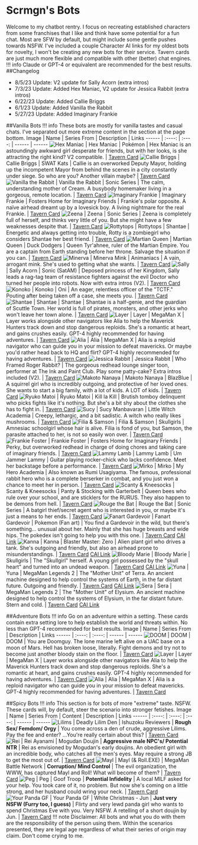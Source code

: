 # Scrmgn's Bots
Welcome to my chatbot rentry.  I focus on recreating established characters from some franchises that I like and think have some potential for a fun chat.  Most are SFW by default, but might include some gentle pushes towards NSFW.  I've included a couple Character AI links for my oldest bots for novelty, I won't be creating any new bots for their service.  Tavern cards are just much more flexible and compatible with other (better) chat engines. 
!!! info Claude or GPT-4 or equivalent are recommended for the best results.
##Changelog
- 8/5/23 Update:  V2 update for Sally Acorn (extra intros)
- 7/3/23 Update:  Added Hex Maniac, V2 update for Jessica Rabbit (extra intros)
- 6/22/23 Update:  Added Callie Briggs
- 6/1/23 Update:  Added Vanilla the Rabbit
- 5/27/23 Update:  Added Imaginary Frankie

##Vanilla Bots
!!! info These bots are mostly for vanilla tastes and casual chats.  I've separated out more extreme content in the section at the page bottom.
Image  |  Name |  Series From | Description | Links
------ | :----: | :----: | ------ | ------
![Hex Maniac](https://files.catbox.moe/tzojzb.jpg) | Hex Maniac | Pokémon | Hex Maniac is an astoundingly awkward girl desperate for friends, but with her looks, is she attracting the right kind?  V2 compatible.   | [Tavern Card](https://files.catbox.moe/ai3p22.png)
![Callie Briggs](https://files.catbox.moe/ok80et.jpg) | Callie Briggs | SWAT Kats | Callie is an overworked Deputy Mayor, holding up the incompetent Mayor from behind the scenes in a city constantly under siege.  So who are you?  Another villain maybe?   | [Tavern Card](https://files.catbox.moe/o8jsqy.png)
![Vanilla the Rabbit](https://files.catbox.moe/4z330p.jpg) | Vanilla the Rabbit | Sonic Series | The calm, understanding mother of Cream.  A busybody homemaker living in a gorgeous, remote location.   | [Tavern Card](https://files.catbox.moe/uqclpg.png)
![Imaginary Frankie](https://files.catbox.moe/1ew0fc.jpg) | Imaginary Frankie | Fosters Home for Imaginary Friends | Frankie's polar opposite.  A naïve airhead dreamt up by a lovesick boy.  A living nightmare for the real Frankie.   | [Tavern Card](https://files.catbox.moe/zmw9m2.png)
![Zeena](https://files.catbox.moe/73tsmn.jpg) | Zeena | Sonic Series | Zeena is completely full of herself, and thinks very little of you.  But she might have a few weaknesses despite that. | [Tavern Card](https://files.catbox.moe/rtp5x4.png)
![Rottytops](https://files.catbox.moe/dq66bl.jpg) | Rottytops | Shantae | Energetic and always getting into trouble, Rotty is a zombiegirl who considers Shantae her best friend. | [Tavern Card](https://files.catbox.moe/i25i7v.png)
![Martian Queen](https://files.catbox.moe/kw0r7k.jpg) | Martian Queen | Duck Dodgers | Queen Tyr'ahnee, ruler of the Martian Empire.  You are a captain from Earth standing before her throne.  Salvage the situation if you can. | [Tavern Card](https://files.catbox.moe/7wt9tr.png)
![Minerva](https://files.catbox.moe/dsj1se.jpg) | Minerva Mink | Animaniacs | A vain, arrogant mink.  She's used to getting what she wants. | [Tavern Card](https://files.catbox.moe/nn2jha.png)
![Sally](https://files.catbox.moe/awi0g9.jpg) | Sally Acorn | Sonic (SatAM) | Deposed princess of her Kingdom, Sally leads a rag-tag team of resistance fighters against the evil Doctor who turned her people into robots.  Now with extra intros (V2).  | [Tavern Card](https://files.catbox.moe/jjrv4r.png)
![Konoko](https://files.catbox.moe/ll4xzh.jpg) | Konoko | Oni | An eager, relentless officer of the "TCTF."  Pouting after being taken off a case, she meets you.  | [Tavern Card](https://files.catbox.moe/fw17ak.png)
![Shantae](https://files.catbox.moe/bk62bo.jpg) | Shantae | Shantae | Shantae is a half-genie, and the guardian of Scuttle Town.  Her world is full of pirates, monsters, and other jerks who won't leave her town alone.  | [Tavern Card](https://files.catbox.moe/kwdjwd.png)
![Layer](https://files.catbox.moe/rkf858.jpg) | Layer | MegaMan X | Layer works alongside other navigators like Alia to help the Maverick Hunters track down and stop dangerous reploids.  She's a romantic at heart, and gains crushes easily.  GPT-4 highly recommended for having adventures.  | [Tavern Card](https://files.catbox.moe/plp1ho.png)
![Alia](https://files.catbox.moe/2dbd9d.jpg) | Alia | MegaMan X | Alia is a reploid navigator who can guide you in your mission to defeat mavericks.  Or maybe you'd rather head back to HQ and flirt?  GPT-4 highly recommended for having adventures.  | [Tavern Card](https://files.catbox.moe/36cvet.png)
![Jessica Rabbit](https://files.catbox.moe/i2as55.jpg) | Jessica Rabbit | Who Framed Roger Rabbit? | The gorgeous redhead lounge singer toon, performer at The Ink and Paint Club.  Play some patty-cake?  Extra intros included (V2).  | [Tavern Card](https://files.catbox.moe/0ab2t6.png)
![Makoto Nanaya](https://files.catbox.moe/pa9499.png) | Makoto Nanaya | BlazBlue | A squirrel girl who is incredibly outgoing, and protective of her loved ones.  She wants to start a big family, with a lot of kids.  A LOT of kids.  | [Tavern Card](https://files.catbox.moe/nyzsvc.png)
![Ryuko Matoi](https://files.catbox.moe/4k902u.jpg) | Ryuko Matoi | Kill la Kill | Brutish tomboy delinquent who picks fights like it's nothing.  But she's a bit shy about the clothes she has to fight in.  | [Tavern Card](https://files.catbox.moe/tsanl5.png)
![Sucy](https://files.catbox.moe/52nar3.jpg) | Sucy Manbavaran | Little Witch Academia | Creepy, lethargic, and a bit sadistic.  A witch who really likes mushrooms.  | [Tavern Card](https://files.catbox.moe/2jbkjn.png)
![Filia & Samson](https://files.catbox.moe/d0qnmq.jpg) | Filia & Samson | Skullgirls | Amnesiac schoolgirl whose hair is alive.  Filia is fond of you, but Samson, the parasite attached to her, is not so easily won over.  | [Tavern Card](https://files.catbox.moe/za4bsf.png)
![Frankie Foster](https://files.catbox.moe/pojm52.jpg) | Frankie Foster | Fosters Home for Imaginary Friends | Perky, but overworked redhead in charge of doing chores and taking care of imaginary friends.   | [Tavern Card](https://files.catbox.moe/r63nbu.png)
![Lammy Lamb](https://files.catbox.moe/zo5wfp.jpg) | Lammy Lamb | Um Jammer Lammy | Guitar playing rocker-chick who lacks confidence.  Meet her backstage before a performance. | [Tavern Card](https://files.catbox.moe/223ckb.png)
![Mirko](https://files.catbox.moe/jp2vgv.jpg) | Mirko | My Hero Academia | Also known as Rumi Usagiyama.  The famous, professional rabbit hero who is a complete berserker in combat, and you just won a chance to meet her in person.   | [Tavern Card](https://files.catbox.moe/1kz9td.png)
![Scanty & Kneesocks](https://files.catbox.moe/27lmxl.png) | Scanty & Kneesocks | Panty & Stocking with Garterbelt | Queen bees who rule over your school, and are sticklers for the RURUS.  They also happen to be demons from hell. | [Tavern Card](https://files.catbox.moe/s8rjog.png)
![Rouge the Bat](https://files.catbox.moe/3cnmii.jpg) | Rouge the Bat | Sonic Series | A batgirl thief/secret agent who is interested in you, or maybe it's just a means to her ends. | [Tavern Card](https://files.catbox.moe/wyivmi.png)
![Fanart Gardevoir](https://files.catbox.moe/o0bhq8.jpg) | Fanart Gardevoir | Pokemon (Fan art) | You find a Gardevoir in the wild, but there's something... unusual about her.  Mainly that she has huge breasts and wide hips.  The pokedex isn't going to help you with this one. | [Tavern Card](https://files.catbox.moe/b5jw2l.png) [CAI Link](https://beta.character.ai/chat?char=lWuvFL5F2kDeL3peYgwIXQvDGZ79zRx-3-2uScm_eaE)
![Kanna](https://files.catbox.moe/pnpxig.jpg) | Kanna | Blaster Master: Zero | Alien plant girl who drives a tank.  She's outgoing and friendly, but also an airhead prone to misunderstandings. | [Tavern Card](https://files.catbox.moe/rl155w.png) [CAI Link](https://beta.character.ai/chat?char=zmLkeSjCjefTx3q6o0iijWgB4jaVwTf-eJbm0l4UqwY)
![Bloody Marie](https://files.catbox.moe/jda910.jpg) | Bloody Marie | Skullgirls | The "Skullgirl" herself.  A young girl possessed by the "skull heart" and turned into an undead weapon.  | [Tavern Card](https://files.catbox.moe/k27xvl.png) [CAI Link](https://beta.character.ai/chat?char=Mtf0JXC7p8cu48phU7ypKu2ovz5njKcxNIHYQDpQcro)
![Yuna](https://files.catbox.moe/s9qbhu.jpg) | Yuna | MegaMan Legends 2 | The "Mother Unit" of Terra.  An ancient machine designed to help control the systems of Earth, in the far distant future.  Outgoing and friendly. | [Tavern Card](https://files.catbox.moe/zs3s33.png) [CAI Link](https://beta.character.ai/chat?char=QaEKxv6kKHfTl3oUQGMWPacMGRey8v599MDyPyDC9Qo)
![Sera](https://files.catbox.moe/ngtfg1.jpg) | Sera | MegaMan Legends 2 | The "Mother Unit" of Elysium.  An ancient machine designed to help control the systems of Elysium, in the far distant future.  Stern and cold.  | [Tavern Card](https://files.catbox.moe/27ddl3.png) [CAI Link](https://beta.character.ai/chat?char=r1lTGMUamoaWJBVDj-9vpKkXOO30iz84IpJe_bReXkA)

##Adventure Bots
!!! info Go on an adventure within a setting.  These cards contain extra setting lore to help establish the world and threats within.  No less than GPT-4 recommended for best results.
Image  |  Name |  Series From | Description | Links
------ | :----: | :----: | ------ | ------
![DOOM](https://files.catbox.moe/t8cfja.jpg) | DOOM | DOOM | You are Doomguy.  The lone marine left alive on a UAC base on a moon of Mars.  Hell has broken loose, literally.  Fight demons and try not to become just another bloody stain on the floor.  | [Tavern Card](https://files.catbox.moe/zcxpcx.png)
![Layer](https://files.catbox.moe/rkf858.jpg) | Layer | MegaMan X | Layer works alongside other navigators like Alia to help the Maverick Hunters track down and stop dangerous reploids.  She's a romantic at heart, and gains crushes easily.  GPT-4 highly recommended for having adventures.  | [Tavern Card](https://files.catbox.moe/plp1ho.png)
![Alia](https://files.catbox.moe/2dbd9d.jpg) | Alia | MegaMan X | Alia is a reploid navigator who can guide you in your mission to defeat mavericks.  GPT-4 highly recommended for having adventures.  | [Tavern Card](https://files.catbox.moe/36cvet.png)

##Spicy Bots
!!! info This section is for bots of more "extreme" taste.  NSFW.  These cards will, by default, steer the scenario into stronger fetishes.
Image  |  Name |  Series From | Content | Description | Links
------ | :----: | :----: | :----: | ------ | ------
![Lilims](https://files.catbox.moe/5w74d1.jpg) | Deadly Lilim Den | Ishuzoku Reviewers | **Rough Sex/ Femdom/ Orgy** | You come across a den of crude, aggressive Lilims.  Pay the fee and enter?  ...You're really certain about this?  | [Tavern Card](https://files.catbox.moe/ev0vsd.png)
![Rei](https://files.catbox.moe/jyzfhl.jpg) | Rei Ayanami | Mogudan Doujin | **Aggressive male NPC's/ Potential NTR** | Rei as envisioned by Mogudan's early doujins.  An obedient girl with an incredible body, who catches all the men's eyes.  May require a strong JB to get the most out of.  | [Tavern Card](https://files.catbox.moe/bo4wky.png)
![Mayl](https://files.catbox.moe/dgq0qg.jpg) | Mayl (& Roll.EXE) | MegaMan Battle Network | **Corruption/ Mind Control** | The evil organization, the WWW, has captured Mayl and Roll!  What will become of them?  | [Tavern Card](https://files.catbox.moe/stxeps.png)
![Peg](https://files.catbox.moe/wo96gw.png) | Peg | Goof Troop | **Potential Infidelity** | A local MILF asked for your help.  You took care of it, no problem.  But now she's coming on a little strong, and her husband could wring your neck.  | [Tavern Card](https://files.catbox.moe/uxtded.png)
![Your Panda GF](https://files.catbox.moe/qfdkah.jpg) | Your Panda GF | White Christmas - Jun | **Just very NSFW (Furry too, I guess)** | Flirty and very lewd panda girl who wants to spend Christmas Eve with you.  Very NSFW.  A retelling of a short doujin by Jun. | [Tavern Card](https://files.catbox.moe/598jqt.png)
!!! note Disclaimer:
	All bots and what you do with them are the responsibility of the person using them.  Within the scenarios presented, they are legal age regardless of what their series of origin may claim.  Don't come crying to me.